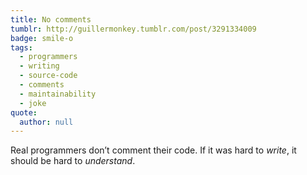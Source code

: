 ```yaml
---
title: No comments
tumblr: http://guillermonkey.tumblr.com/post/3291334009
badge: smile-o
tags:
  - programmers
  - writing
  - source-code
  - comments
  - maintainability
  - joke
quote:
  author: null
---
```


Real programmers don’t comment their code. If it was hard to *write*, it should be hard to *understand*.
